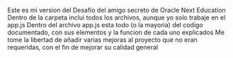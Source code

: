 Este es mi version del Desafio del amigo secreto de Oracle Next Education
Dentro de la carpeta inclui todos los archivos, aunque yo solo trabaje en el app.js
Dentro del archivo app.js esta todo (o la mayoria) del codigo documentado, con sus elementos y la funcion de cada uno explicados
Me tome la libertad de añadir varias mejoras al proyecto que no eran requeridas, con el fin de mejorar su calidad general
